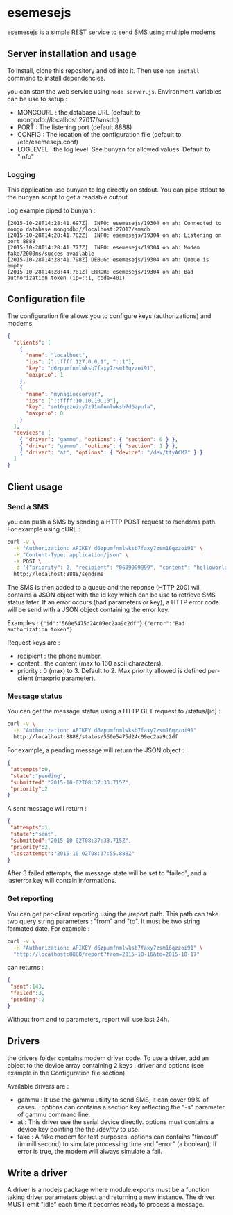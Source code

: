# esemesejs

esemesejs is a simple REST service to send SMS using multiple modems

## Server installation and usage

To install, clone this repository and cd into it. Then use ```npm install```
command to install dependencies.

you can start the web service using ```node server.js```. Environment variables can be use to setup :
* MONGOURL : the database URL (default to mongodb://localhost:27017/smsdb)
* PORT : The listening port (default 8888)
* CONFIG : The location of the configuration file (default to /etc/esemesejs.conf)
* LOGLEVEL : the log level. See bunyan for allowed values. Default to
  "info"

### Logging

This application use bunyan to log directly on stdout. You can pipe
stdout to the bunyan script to get a readable output.

Log example piped to bunyan :

```
[2015-10-28T14:28:41.697Z]  INFO: esemesejs/19304 on ah: Connected to mongo database mongodb://localhost:27017/smsdb
[2015-10-28T14:28:41.702Z]  INFO: esemesejs/19304 on ah: Listening on port 8888
[2015-10-28T14:28:41.777Z]  INFO: esemesejs/19304 on ah: Modem fake/2000ms/succes available
[2015-10-28T14:28:41.798Z] DEBUG: esemesejs/19304 on ah: Queue is empty
[2015-10-28T14:28:44.781Z] ERROR: esemesejs/19304 on ah: Bad authorization token (ip=::1, code=401)
```

## Configuration file

The configuration file allows you to configure keys (authorizations) and modems.
```json
{
  "clients": [
    {
      "name": "localhost",
      "ips": ["::ffff:127.0.0.1", "::1"],
      "key": "d6zpumfnmlwksb7faxy7zsm16qzzoi91",
      "maxprio": 1
    },
    {
      "name": "mynagiosserver",
      "ips": ["::ffff:10.10.10.10"],
      "key": "sm16qzzoixy7z91mfnmlwksb7d6zpufa",
      "maxprio": 0
    }
  ],
  "devices": [
    { "driver": "gammu", "options": { "section": 0 } },
    { "driver": "gammu", "options": { "section": 1 } },
    { "driver": "at", "options": { "device": "/dev/ttyACM2" } }
  ]
}
```

## Client usage

### Send a SMS

you can push a SMS by sending a HTTP POST request to /sendsms path. For example using cURL :
```bash
curl -v \
  -H "Authorization: APIKEY d6zpumfnmlwksb7faxy7zsm16qzzoi91" \
  -H "Content-Type: application/json" \
  -X POST \
  -d '{"priority": 2, "recipient": "0699999999", "content": "helloworld"}' \
  http://localhost:8888/sendsms
```
The SMS is then added to a queue and the reponse (HTTP 200) will contains a JSON object with the id key which can be use to retrieve SMS status later.
If an error occurs (bad parameters or key), a HTTP error code will be send with a JSON object containing the error key.

Examples :
```{"id":"560e5475d24c09ec2aa9c2df"}```
```{"error":"Bad authorization token"}```

Request keys are :
* recipient : the phone number.
* content : the content (max to 160 ascii characters).
* priority : 0 (max) to 3. Default to 2. Max priority allowed is defined
  per-client (maxprio parameter).

### Message status
You can get the message status using a HTTP GET request to /status/[id] :
```bash
curl -v \
  -H "Authorization: APIKEY d6zpumfnmlwksb7faxy7zsm16qzzoi91"
  http://localhost:8888/status/560e5475d24c09ec2aa9c2df
```

For example, a pending message will return the JSON object :
```json
{
 "attempts":0,
 "state":"pending",
 "submitted":"2015-10-02T08:37:33.715Z",
 "priority":2
}
```
A sent message will return :
```json
{
 "attempts":1,
 "state":"sent",
 "submitted":"2015-10-02T08:37:33.715Z",
 "priority":2,
 "lastattempt":"2015-10-02T08:37:55.888Z"
}
```

After 3 failed attempts, the message state will be set to "failed", and a lasterror key will contain informations.

### Get reporting

You can get per-client reporting using the /report path. This path can
take two query string parameters : "from" and "to". It must be two
string formated date. For example :
```bash
curl -v \
  -H "Authorization: APIKEY d6zpumfnmlwksb7faxy7zsm16qzzoi91" \
  "http://localhost:8888/report?from=2015-10-16&to=2015-10-17"
```

can returns :
```json
{
 "sent":143,
 "failed":3,
 "pending":2
}
```

Without from and to parameters, report will use last 24h.

## Drivers
the drivers folder contains modem driver code. To use a driver, add an object to the device array containing 2 keys : driver and options (see example in the Configuration file section)

Available drivers are :
* gammu : It use the gammu utility to send SMS, it can cover 99% of cases... options can contains a section key reflecting the "-s" parameter of gammu command line.
* at : This driver use the serial device directly. options must contains a device key pointing the the /dev/tty to use.
* fake : A fake modem for test purposes. options can contains "timeout" (in millisecond) to simulate processing time and "error" (a boolean). If error is true, the modem will always simulate a fail.

## Write a driver

A driver is a nodejs package where module.exports must be a function
taking driver parameters object and returning a new instance.
The driver MUST emit "idle" each time it becomes ready to process a message.

